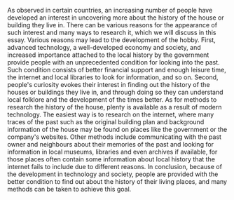 As observed in certain countries, an increasing number of people have developed an interest in uncovering more about the history of the house or building they live in. There can be various reasons for the appearance of such interest and many ways to research it, which we will discuss in this essay.
Various reasons may lead to the development of the hobby. First, advanced technology, a well-developed economy and society, and increased importance attached to the local history by the government provide people with an unprecedented condition for looking into the past. Such condition consists of better financial support and enough leisure time, the internet and local libraries to look for information, and so on. Second, people's curiosity evokes their interest in finding out the history of the houses or buildings they live in, and through doing so they can understand local folklore and the development of the times better.
As for methods to research the history of the house, plenty is available as a result of modern technology. The easiest way is to research on the internet, where many traces of the past such as the original building plan and background information of the house may be found on places like the government or the company's websites. Other methods include communicating with the past owner and neighbours about their memories of the past and looking for information in local museums, libraries and even archives if available, for those places often contain some information about local history that the internet fails to include due to different reasons. 
In conclusion, because of the development in technology and society, people are provided with the better condition to find out about the history of their living places, and many methods can be taken to achieve this goal.
